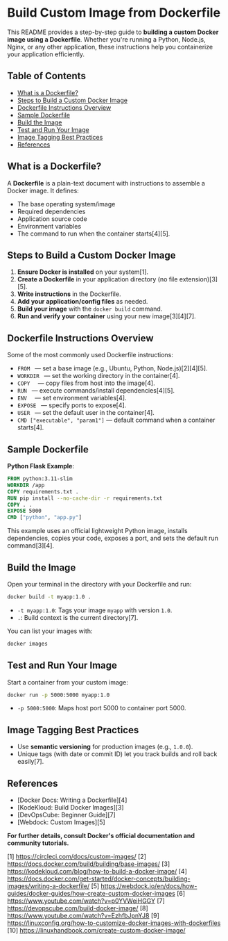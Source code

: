 # Build Custom Image from Dockerfile

This README provides a step-by-step guide to **building a custom Docker image using a Dockerfile**. Whether you're running a Python, Node.js, Nginx, or any other application, these instructions help you containerize your application efficiently.

## Table of Contents

- [What is a Dockerfile?](#what-is-a-dockerfile)
- [Steps to Build a Custom Docker Image](#steps-to-build-a-custom-docker-image)
- [Dockerfile Instructions Overview](#dockerfile-instructions-overview)
- [Sample Dockerfile](#sample-dockerfile)
- [Build the Image](#build-the-image)
- [Test and Run Your Image](#test-and-run-your-image)
- [Image Tagging Best Practices](#image-tagging-best-practices)
- [References](#references)

## What is a Dockerfile?

A **Dockerfile** is a plain-text document with instructions to assemble a Docker image. It defines:
- The base operating system/image
- Required dependencies
- Application source code
- Environment variables
- The command to run when the container starts[4][5].

## Steps to Build a Custom Docker Image

1. **Ensure Docker is installed** on your system[1].
2. **Create a Dockerfile** in your application directory (no file extension)[3][5].
3. **Write instructions** in the Dockerfile.
4. **Add your application/config files** as needed.
5. **Build your image** with the `docker build` command.
6. **Run and verify your container** using your new image[3][4][7].

## Dockerfile Instructions Overview

Some of the most commonly used Dockerfile instructions:
- `FROM ` — set a base image (e.g., Ubuntu, Python, Node.js)[2][4][5].
- `WORKDIR ` — set the working directory in the container[4].
- `COPY  ` — copy files from host into the image[4].
- `RUN ` — execute commands/install dependencies[4][5].
- `ENV  ` — set environment variables[4].
- `EXPOSE ` — specify ports to expose[4].
- `USER ` — set the default user in the container[4].
- `CMD ["executable", "param1"]` — default command when a container starts[4].

## Sample Dockerfile

**Python Flask Example**:

```dockerfile
FROM python:3.11-slim
WORKDIR /app
COPY requirements.txt .
RUN pip install --no-cache-dir -r requirements.txt
COPY . .
EXPOSE 5000
CMD ["python", "app.py"]
```
This example uses an official lightweight Python image, installs dependencies, copies your code, exposes a port, and sets the default run command[3][4].

## Build the Image

Open your terminal in the directory with your Dockerfile and run:

```sh
docker build -t myapp:1.0 .
```
- `-t myapp:1.0`: Tags your image `myapp` with version `1.0`.
- `.`: Build context is the current directory[7].

You can list your images with:
```sh
docker images
```

## Test and Run Your Image

Start a container from your custom image:

```sh
docker run -p 5000:5000 myapp:1.0
```
- `-p 5000:5000`: Maps host port 5000 to container port 5000.

## Image Tagging Best Practices

- Use **semantic versioning** for production images (e.g., `1.0.0`).
- Unique tags (with date or commit ID) let you track builds and roll back easily[7].

## References

- [Docker Docs: Writing a Dockerfile][4]
- [KodeKloud: Build Docker Images][3]
- [DevOpsCube: Beginner Guide][7]
- [Webdock: Custom Images][5]

**For further details, consult Docker's official documentation and community tutorials.**

[1] https://circleci.com/docs/custom-images/
[2] https://docs.docker.com/build/building/base-images/
[3] https://kodekloud.com/blog/how-to-build-a-docker-image/
[4] https://docs.docker.com/get-started/docker-concepts/building-images/writing-a-dockerfile/
[5] https://webdock.io/en/docs/how-guides/docker-guides/how-create-custom-docker-images
[6] https://www.youtube.com/watch?v=p0YVWeiHGGY
[7] https://devopscube.com/build-docker-image/
[8] https://www.youtube.com/watch?v=EzhfbJpnYJ8
[9] https://linuxconfig.org/how-to-customize-docker-images-with-dockerfiles
[10] https://linuxhandbook.com/create-custom-docker-image/
